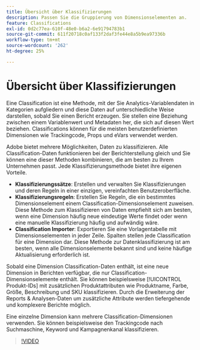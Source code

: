 ```yaml
---
title: Übersicht über Klassifizierungen
description: Passen Sie die Gruppierung von Dimensionselementen an.
feature: Classifications
exl-id: 0d2c77ea-610f-48e0-b6a2-6e91794783b1
source-git-commit: 611f20718c0af133f2daf3fe44e8a5b9ea97336b
workflow-type: tm+mt
source-wordcount: '262'
ht-degree: 25%

---
```


# Übersicht über Klassifizierungen

Eine Classification ist eine Methode, mit der Sie Analytics-Variablendaten in Kategorien aufgliedern und diese Daten auf unterschiedliche Weise darstellen, sobald Sie einen Bericht erzeugen. Sie stellen eine Beziehung zwischen einem Variablenwert und Metadaten her, die sich auf diesen Wert beziehen. Classifications können für die meisten benutzerdefinierten Dimensionen wie Trackingcode, Props und eVars verwendet werden.

Adobe bietet mehrere Möglichkeiten, Daten zu klassifizieren. Alle Classification-Daten funktionieren bei der Berichterstellung gleich und Sie können eine dieser Methoden kombinieren, die am besten zu Ihrem Unternehmen passt. Jede Klassifizierungsmethode bietet ihre eigenen Vorteile.

* **Klassifizierungssätze**: Erstellen und verwalten Sie Klassifizierungen und deren Regeln in einer einzigen, vereinfachten Benutzeroberfläche.
* **Klassifizierungsregeln**: Erstellen Sie Regeln, die ein bestimmtes Dimensionselement einem Classification-Dimensionselement zuweisen. Diese Methode zum Klassifizieren von Daten empfiehlt sich am besten, wenn eine Dimension häufig neue eindeutige Werte findet oder wenn eine manuelle Klassifizierung häufig und aufwändig wäre.
* **Classification Importer**: Exportieren Sie eine Vorlagentabelle mit Dimensionselementen in jeder Zeile. Spalten stellen jede Classification für eine Dimension dar. Diese Methode zur Datenklassifizierung ist am besten, wenn alle Dimensionselemente bekannt sind und keine häufige Aktualisierung erforderlich ist.

Sobald eine Dimension Classification-Daten enthält, ist eine neue Dimension in Berichten verfügbar, die nur Classification-Dimensionselemente enthält. Sie können beispielsweise [!UICONTROL Produkt-IDs] mit zusätzlichen Produktattributen wie Produktname, Farbe, Größe, Beschreibung und SKU klassifizieren. Durch die Erweiterung der Reports &amp; Analysen-Daten um zusätzliche Attribute werden tiefergehende und komplexere Berichte möglich.

Eine einzelne Dimension kann mehrere Classification-Dimensionen verwenden. Sie können beispielsweise den Trackingcode nach Suchmaschine, Keyword und Kampagnenkanal klassifizieren.

>[!VIDEO](https://video.tv.adobe.com/v/16853/?quality=12)
